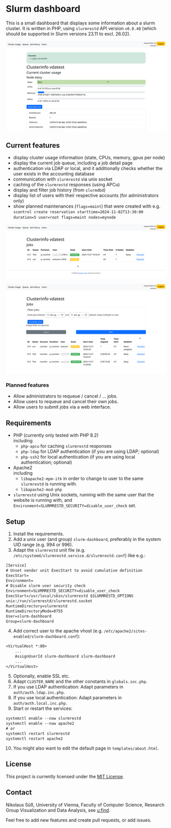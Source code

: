 # Slurm dashboard
This is a small dashboard that displays some information about a slurm cluster. It is written in PHP, using `slurmrestd` API version `v0.0.40` (which should be supported in Slurm versions 23.11 to excl. 26.02).

![Resource overview](./imgs/resources.png?raw=true "Resource overview")

## Current features
- display cluster usage information (state, CPUs, memory, gpus per node)
- display the current job queue, including a job detail page
- authentication via LDAP or local, and it additionally checks whether the user exists in the accounting database
- communication with `slurmrestd` via unix socket
- caching of the `slurmrestd` responses (using APCu)
- display and filter job history (from `slurmdbd`)
- display list of users with their respective accounts (for administrators only)
- show planned maintenances (`flags=maint`) that were created with e.g. `scontrol create reservation starttime=2024-11-02T13:30:00 duration=5 user=root flags=maint nodes=mynode`

![Job queue](./imgs/queue.png?raw=true "Job queue")

![Job history](./imgs/job_history.png?raw=true "Job history")

### Planned features
- Allow administrators to requeue / cancel / ... jobs.
- Allow users to requeue and cancel their own jobs.
- Allow users to submit jobs via a web interface.

## Requirements
- PHP (currently only tested with PHP 8.2)<br>
  including
  - `php-apcu` for caching `slurmrestd` responses
  - `php-ldap` for LDAP authentication (if you are using LDAP; optional)
  - `php-ssh2` for local authentication (if you are using local authentication; optional)
- Apache2<br>
  including
  - `libapache2-mpm-itk` in order to change to user to the same `slurmrestd` is running with.
  - `libapache2-mod-php`
- `slurmrestd` using Unix sockets, running with the same user that the website is running with, and `Environment=SLURMRESTD_SECURITY=disable_user_check` set.

## Setup
1. Install the requirements.
2. Add a unix user (and group) `slurm-dashboard`, preferably in the system UID range (e.g. 994 or 996).
3. Adapt the `slurmrestd` unit file (e.g. `/etc/systemd/slurmrestd.service.d/slurmrestd.conf`) like e.g.:
```
[Service]
# Unset vendor unit ExecStart to avoid cumulative definition
ExecStart=
Environment=
# Disable slurm user security check
Environment=SLURMRESTD_SECURITY=disable_user_check
ExecStart=/usr/local/sbin/slurmrestd $SLURMRESTD_OPTIONS unix:/run/slurmrestd/slurmrestd.socket
RuntimeDirectory=slurmrestd
RuntimeDirectoryMode=0755
User=slurm-dashboard
Group=slurm-dashboard
```
4. Add correct user to the apache vhost (e.g. `/etc/apache2/sites-enabled/slurm-dashboard.conf`):
```
<VirtualHost *:80>
    ...
    AssignUserId slurm-dashboard slurm-dashboard
    ...
</VirtualHost>
```
5. Optionally, enable SSL etc.
6. Adapt `CLUSTER_NAME` and the other constants in `globals.inc.php`.
7. If you use LDAP authentication: Adapt parameters in `auth/auth.ldap.inc.php`.
8. If you use local authentication: Adapt parameters in `auth/auth.local.inc.php`.
9. Start or restart the services:
```
systemctl enable --now slurmrestd
systemctl enable --now apache2
# or
systemctl restart slurmrestd
systemctl restart apache2
```
10. You might also want to edit the default page in `templates/about.html`.

## License
This project is currently licensed under the [MIT License](https://github.com/nikolaussuess/slurm-dashboard/blob/master/LICENSE).

## Contact
Nikolaus Süß, University of Vienna, Faculty of Computer Science, Research Group Visualization and Data Analysis, see <a href="https://ufind.univie.ac.at/de/person.html?id=109904">u:find</a>.

Feel free to add new features and create pull requests, or add issues.